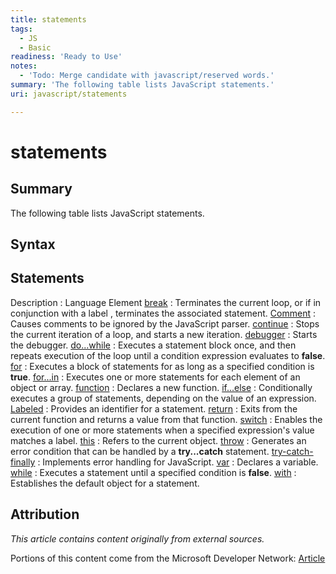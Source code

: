 ```yaml
---
title: statements
tags:
  - JS
  - Basic
readiness: 'Ready to Use'
notes:
  - 'Todo: Merge candidate with javascript/reserved words.'
summary: 'The following table lists JavaScript statements.'
uri: javascript/statements

---
```

# statements

## Summary

The following table lists JavaScript statements.

## Syntax

## Statements

Description
:   Language Element
[break](/javascript/statements/break)
:   Terminates the current loop, or if in conjunction with a label , terminates the associated statement.
[Comment](/javascript/statements/Comment)
:   Causes comments to be ignored by the JavaScript parser.
[continue](/javascript/statements/continue)
:   Stops the current iteration of a loop, and starts a new iteration.
[debugger](/javascript/statements/debugger)
:   Starts the debugger.
[do...while](/javascript/statements/do_while)
:   Executes a statement block once, and then repeats execution of the loop until a condition expression evaluates to **false**.
[for](/javascript/statements/for)
:   Executes a block of statements for as long as a specified condition is **true**.
[for...in](/javascript/statements/for_in)
:   Executes one or more statements for each element of an object or array.
[function](/javascript/statements/function)
:   Declares a new function.
[if...else](/javascript/statements/if_else)
:   Conditionally executes a group of statements, depending on the value of an expression.
[Labeled](/javascript/statements/Labeled)
:   Provides an identifier for a statement.
[return](/javascript/statements/return)
:   Exits from the current function and returns a value from that function.
[switch](/javascript/statements/switch)
:   Enables the execution of one or more statements when a specified expression's value matches a label.
[this](/javascript/statements/this)
:   Refers to the current object.
[throw](/javascript/statements/throw)
:   Generates an error condition that can be handled by a **try...catch** statement.
[try-catch-finally](/javascript/statements/try_catch_finally)
:   Implements error handling for JavaScript.
[var](/javascript/statements/var)
:   Declares a variable.
[while](/javascript/statements/while)
:   Executes a statement until a specified condition is **false**.
[with](/javascript/statements/with)
:   Establishes the default object for a statement.

## Attribution

*This article contains content originally from external sources.*

Portions of this content come from the Microsoft Developer Network: [Article](http://msdn.microsoft.com/en-us/library/ie/3xcfcb93(v=vs.94).aspx)

